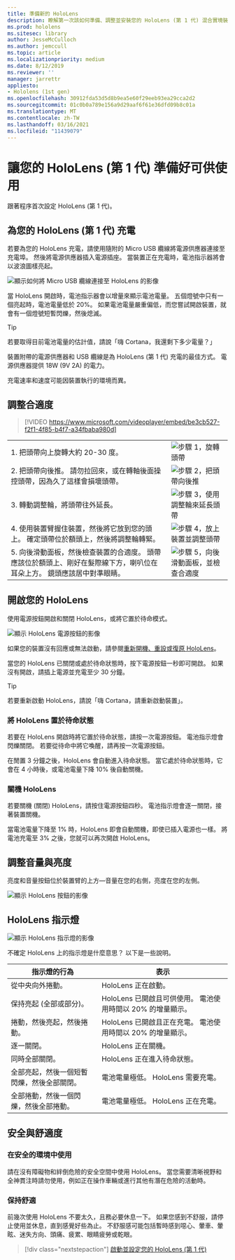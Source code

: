 ```yaml
---
title: 準備新的 HoloLens
description: 瞭解第一次該如何準備、調整並安裝您的 HoloLens (第 1 代) 混合實境裝置。
ms.prod: hololens
ms.sitesec: library
author: JesseMcCulloch
ms.author: jemccull
ms.topic: article
ms.localizationpriority: medium
ms.date: 8/12/2019
ms.reviewer: ''
manager: jarrettr
appliesto:
- Hololens (1st gen)
ms.openlocfilehash: 30912fda53d5d8b9ea5e60f29eeb93ea29cca2d2
ms.sourcegitcommit: 01c0b0a789e156a9d29aaf6f61e36dfd09b8c01a
ms.translationtype: MT
ms.contentlocale: zh-TW
ms.lasthandoff: 03/16/2021
ms.locfileid: "11439079"
---
```

# <a name="get-your-hololens-1st-gen-ready-to-use"></a>讓您的 HoloLens (第 1 代) 準備好可供使用

跟著程序首次設定 HoloLens (第 1 代)。

## <a name="charge-your-hololens-1st-gen"></a>為您的 HoloLens (第 1 代) 充電

若要為您的 HoloLens 充電，請使用隨附的 Micro USB 纜線將電源供應器連接至充電埠。 然後將電源供應器插入電源插座。 當裝置正在充電時，電池指示器將會以波浪圖樣亮起。

![顯示如何將 Micro USB 纜線連接至 HoloLens 的影像](./images/hololens-charging.png)

當 HoloLens 開啟時，電池指示器會以增量來顯示電池電量。 五個燈號中只有一個亮起時，電池電量低於 20%。 如果電池電量嚴重偏低，而您嘗試開啟裝置，就會有一個燈號短暫閃爍，然後熄滅。

> [!TIP]
> 若要取得目前電池電量的估計值，請說「嗨 Cortana，我還剩下多少電量？」

裝置附帶的電源供應器和 USB 纜線是為 HoloLens (第 1 代) 充電的最佳方式。  電源供應器提供 18W (9V 2A) 的電力。

充電速率和速度可能因裝置執行的環境而異。

## <a name="adjust-fit"></a>調整合適度

> [!VIDEO https://www.microsoft.com/videoplayer/embed/be3cb527-f2f1-4f85-b4f7-a34fbaba980d]

|     |     |
|:--- |:--- |
|1. 把頭帶向上旋轉大約 20-30 度。|![步驟 1，旋轉頭帶](./images/FitGuideStep1.png)|
|2. 把頭帶向後推。 請勿拉回來，或在轉軸後面操控頭帶，因為久了這樣會損壞頭帶。|![步驟 2，把頭帶向後推](./images/FitGuideStep2.png)|
|3. 轉動調整輪，將頭帶往外延長。 |![步驟 3，使用調整輪來延長頭帶](./images/FitGuideStep3.png)|
|4. 使用裝置臂握住裝置，然後將它放到您的頭上。 確定頭帶位於額頭上，然後將調整輪轉緊。|![步驟 4，放上裝置並調整頭帶](./images/FitGuideStep4.png)|
|5. 向後滑動面板，然後檢查裝置的合適度。 頭帶應該位於額頭上、剛好在髮際線下方，喇叭位在耳朵上方。 鏡頭應該居中對準眼睛。|![步驟 5，向後滑動面板，並檢查合適度](./images/FitGuideSetep5.png)|

## <a name="turn-on-your-hololens"></a>開啟您的 HoloLens

使用電源按鈕開啟和關閉 HoloLens，或將它置於待命模式。

![顯示 HoloLens 電源按鈕的影像](./images/hololens-power.png)

如果您的裝置沒有回應或無法啟動，請參閱[重新開機、重設或復原 HoloLens](hololens-restart-recover.md)。

當您的 HoloLens 已關閉或處於待命狀態時，按下電源按鈕一秒即可開啟。 如果沒有開啟，請插上電源並充電至少 30 分鐘。

> [!TIP]
> 若要重新啟動 HoloLens，請說「嗨 Cortana，請重新啟動裝置」。

### <a name="put-hololens-in-standby"></a>將 HoloLens 置於待命狀態

若要在 HoloLens 開啟時將它置於待命狀態，請按一次電源按鈕。 電池指示燈會閃爍關閉。 若要從待命中將它喚醒，請再按一次電源按鈕。

在閒置 3 分鐘之後，HoloLens 會自動進入待命狀態。 當它處於待命狀態時，它會在 4 小時後，或電池電量下降 10% 後自動關機。

### <a name="shut-down-hololens"></a>關機 HoloLens

若要關機 (關閉) HoloLens，請按住電源按鈕四秒。 電池指示燈會逐一關閉，接著裝置關機。

當電池電量下降至 1% 時，HoloLens 即會自動關機，即使已插入電源也一樣。 將電池充電至 3% 之後，您就可以再次開啟 HoloLens。

## <a name="adjust-volume-and-brightness"></a>調整音量與亮度

亮度和音量按鈕位於裝置臂的上方&mdash;音量在您的右側，亮度在您的左側。

![顯示 HoloLens 按鈕的影像](./images/hololens-buttons.jpg)

## <a name="hololens-indicator-lights"></a>HoloLens 指示燈

![顯示 HoloLens 指示燈的影像](./images/hololens-lights.png)

不確定 HoloLens 上的指示燈是什麼意思？ 以下是一些說明。

|指示燈的行為 |表示 |
| - | - |
|從中央向外捲動。 |HoloLens 正在啟動。 |
|保持亮起 (全部或部分)。 |HoloLens 已開啟且可供使用。 電池使用時間以 20% 的增量顯示。 |
|捲動，然後亮起，然後捲動。 |HoloLens 已開啟且正在充電。 電池使用時間以 20% 的增量顯示。 |
|逐一關閉。 |HoloLens 正在關機。 |
|同時全部關閉。 |HoloLens 正在進入待命狀態。 |
|全部亮起，然後一個短暫閃爍，然後全部關閉。 |電池電量極低。 HoloLens 需要充電。 |
|全部捲動，然後一個閃爍，然後全部捲動。 |電池電量極低。 HoloLens 正在充電。 |

## <a name="safety-and-comfort"></a>安全與舒適度

### <a name="use-in-safe-surroundings"></a>在安全的環境中使用

請在沒有障礙物和絆倒危險的安全空間中使用 HoloLens。 當您需要清晰視野和全神貫注時請勿使用，例如正在操作車輛或進行其他有潛在危險的活動時。

### <a name="stay-comfortable"></a>保持舒適

前幾次使用 HoloLens 不要太久，且務必要休息一下。 如果您感到不舒服，請停止使用並休息，直到感覺好些為止。 不舒服感可能包括暫時感到噁心、暈車、暈眩、迷失方向、頭痛、疲累、眼睛疲勞或乾眼。

> [!div class="nextstepaction"]
> [啟動並設定您的 HoloLens (第 1 代)](hololens1-start.md)
